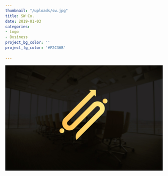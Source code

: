 ```yaml
---
thumbnail: "/uploads/sw.jpg"
title: SW Co.
date: 2019-01-03
categories:
- Logo
- Business
project_bg_color: ''
project_fg_color: '#F2C36B'

---
```

![](/uploads/sw-logo.jpg)